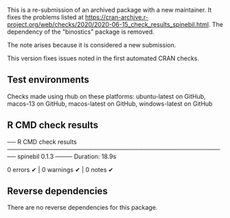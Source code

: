
This is a re-submission of an archived package with a new maintainer. It fixes the problems listed at https://cran-archive.r-project.org/web/checks/2020/2020-06-15_check_results_spinebil.html. The dependency of the "binostics" package is removed.

The note arises because it is considered a new submission.

This version fixes issues noted in the first automated CRAN checks. 

## Test environments

Checks made using rhub on these platforms: ubuntu-latest on GitHub, macos-13 on GitHub, macos-latest on GitHub, windows-latest on GitHub

## R CMD check results

── R CMD check results ──────────────────────────────────────────────────── spinebil 0.1.3 ────
Duration: 18.9s

0 errors ✔ | 0 warnings ✔ | 0 notes ✔

## Reverse dependencies

There are no reverse dependencies for this package.
